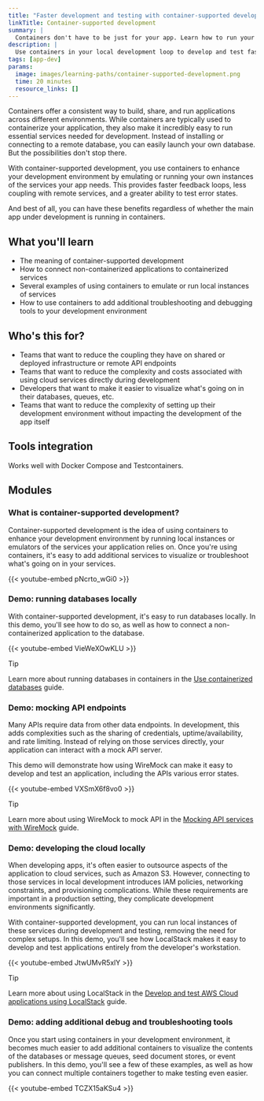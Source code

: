 ```yaml
---
title: "Faster development and testing with container-supported development"
linkTitle: Container-supported development
summary: |
  Containers don't have to be just for your app. Learn how to run your app's dependent services and other debugging tools to enhance your development environment.
description: |
  Use containers in your local development loop to develop and test faster… even if your main app isn't running in containers.
tags: [app-dev]
params:
  image: images/learning-paths/container-supported-development.png
  time: 20 minutes
  resource_links: []
---
```


Containers offer a consistent way to build, share, and run applications across different environments. While containers are typically used to containerize your application, they also make it incredibly easy to run essential services needed for development. Instead of installing or connecting to a remote database, you can easily launch your own database. But the possibilities don't stop there.

With container-supported development, you use containers to enhance your development environment by emulating or running your own instances of the services your app needs. This provides faster feedback loops, less coupling with remote services, and a greater ability to test error states.

And best of all, you can have these benefits regardless of whether the main app under development is running in containers.

## What you'll learn

- The meaning of container-supported development
- How to connect non-containerized applications to containerized services
- Several examples of using containers to emulate or run local instances of services
- How to use containers to add additional troubleshooting and debugging tools to your development environment

## Who's this for?

- Teams that want to reduce the coupling they have on shared or deployed infrastructure or remote API endpoints
- Teams that want to reduce the complexity and costs associated with using cloud services directly during development
- Developers that want to make it easier to visualize what's going on in their databases, queues, etc.
- Teams that want to reduce the complexity of setting up their development environment without impacting the development of the app itself


## Tools integration

Works well with Docker Compose and Testcontainers.

## Modules

### What is container-supported development?

Container-supported development is the idea of using containers to enhance your development environment by running local instances or emulators of the services your application relies on. Once you're using containers, it's easy to add additional services to visualize or troubleshoot what's going on in your services.

{{< youtube-embed pNcrto_wGi0 >}}

### Demo: running databases locally

With container-supported development, it's easy to run databases locally. In this demo, you'll see how to do so, as well as how to connect a non-containerized application to the database.

{{< youtube-embed VieWeXOwKLU >}}

> [!TIP]
>
> Learn more about running databases in containers in the [Use containerized databases](/guides/databases.md) guide.

### Demo: mocking API endpoints

Many APIs require data from other data endpoints. In development, this adds complexities such as the sharing of credentials, uptime/availability, and rate limiting. Instead of relying on those services directly, your application can interact with a mock API server.

This demo will demonstrate how using WireMock can make it easy to develop and test an application, including the APIs various error states.

{{< youtube-embed VXSmX6f8vo0 >}}

> [!TIP]
>
> Learn more about using WireMock to mock API in the [Mocking API services with WireMock](/guides/wiremock.md) guide.

### Demo: developing the cloud locally

When developing apps, it's often easier to outsource aspects of the application to cloud services, such as Amazon S3. However, connecting to those services in local development introduces IAM policies, networking constraints, and provisioning complications. While these requirements are important in a production setting, they complicate development environments significantly. 

With container-supported development, you can run local instances of these services during development and testing, removing the need for complex setups. In this demo, you'll see how LocalStack makes it easy to develop and test applications entirely from the developer's workstation.

{{< youtube-embed JtwUMvR5xlY >}}

> [!TIP]
>
> Learn more about using LocalStack in the [Develop and test AWS Cloud applications using LocalStack](/guides/localstack.md) guide.

### Demo: adding additional debug and troubleshooting tools

Once you start using containers in your development environment, it becomes much easier to add additional containers to visualize the contents of the databases or message queues, seed document stores, or event publishers. In this demo, you'll see a few of these examples, as well as how you can connect multiple containers together to make testing even easier.

{{< youtube-embed TCZX15aKSu4 >}}

<div id="lp-survey-anchor"></div>
